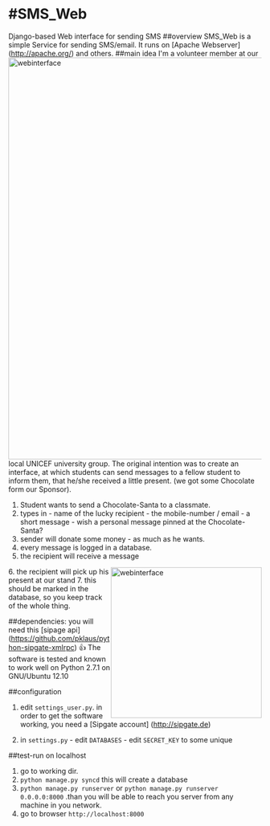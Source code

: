 #SMS_Web
=======

Django-based Web interface for sending SMS
##overview
SMS_Web is a simple Service for sending SMS/email. It runs on [Apache Webserver] (http://apache.org/) and others.
<img src="http://gerneth.info/files/unicef_2.png" width="800" height=auto alt="webinterface" title="default Webinterface of SMS_Web" style="float: right;" />
##main idea
I'm a volunteer member at our local UNICEF university group.
The original intention was to create an interface, at which students can send messages to a fellow student to inform them, that he/she received a little present. (we got some Chocolate form our Sponsor).
  1. Student wants to send a Chocolate-Santa to a classmate.
  2. types in 
    - name of the lucky recipient
    - the mobile-number / email
    - a short message
    - wish a personal message pinned at the Chocolate-Santa?
  3. sender will donate some money - as much as he wants.
  4. every message is logged in a database.
  5. the recipient will receive a message
<img src="http://gerneth.info/files/screenshot_02.png" width=300px height=auto alt="webinterface" title="default Webinterface of SMS_Web" style="float: right;" />
  6. the recipient will pick up his present at our stand
  7. this should be marked in the database, so you keep track of the whole thing.

##dependencies:
you will need this [sipage api] (https://github.com/pklaus/python-sipgate-xmlrpc) :+1: 
The software is tested and known to work well on Python 2.7.1 on GNU/Ubuntu 12.10

##configuration
  1. edit `settings_user.py`. in order to get the software working, you need a [Sipgate account] (http://sipgate.de)

  2. in `settings.py`
    - edit `DATABASES`
    - edit `SECRET_KEY` to some unique

##test-run on localhost
1. go to working dir.
2. `python manage.py syncd` this will create a database
3. `python manage.py runserver` or `python manage.py runserver 0.0.0.0:8000`  .than you will be able to reach you server from any machine in you network.
4. go to browser `http://localhost:8000`

